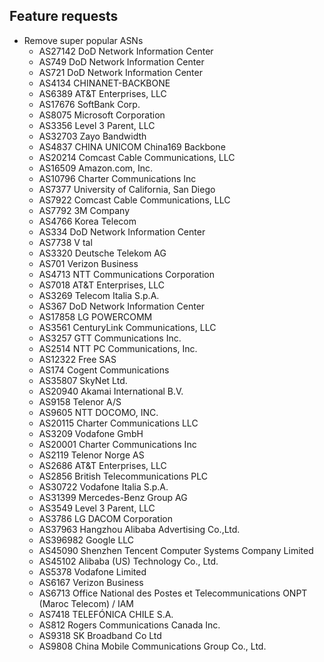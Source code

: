 
## Feature requests

- Remove super popular ASNs
  - AS27142 DoD Network Information Center
  - AS749 DoD Network Information Center
  - AS721 DoD Network Information Center
  - AS4134 CHINANET-BACKBONE
  - AS6389 AT&T Enterprises, LLC
  - AS17676 SoftBank Corp.
  - AS8075 Microsoft Corporation
  - AS3356 Level 3 Parent, LLC
  - AS32703 Zayo Bandwidth
  - AS4837 CHINA UNICOM China169 Backbone
  - AS20214 Comcast Cable Communications, LLC
  - AS16509 Amazon.com, Inc.
  - AS10796 Charter Communications Inc
  - AS7377 University of California, San Diego
  - AS7922 Comcast Cable Communications, LLC
  - AS7792 3M Company
  - AS4766 Korea Telecom
  - AS334 DoD Network Information Center
  - AS7738 V tal
  - AS3320 Deutsche Telekom AG
  - AS701 Verizon Business
  - AS4713 NTT Communications Corporation
  - AS7018 AT&T Enterprises, LLC
  - AS3269 Telecom Italia S.p.A.
  - AS367 DoD Network Information Center
  - AS17858 LG POWERCOMM
  - AS3561 CenturyLink Communications, LLC
  - AS3257 GTT Communications Inc.
  - AS2514 NTT PC Communications, Inc.
  - AS12322 Free SAS
  - AS174 Cogent Communications
  - AS35807 SkyNet Ltd.
  - AS20940 Akamai International B.V.
  - AS9158 Telenor A/S
  - AS9605 NTT DOCOMO, INC.
  - AS20115 Charter Communications LLC
  - AS3209 Vodafone GmbH
  - AS20001 Charter Communications Inc
  - AS2119 Telenor Norge AS
  - AS2686 AT&T Enterprises, LLC
  - AS2856 British Telecommunications PLC
  - AS30722 Vodafone Italia S.p.A.
  - AS31399 Mercedes-Benz Group AG
  - AS3549 Level 3 Parent, LLC
  - AS3786 LG DACOM Corporation
  - AS37963 Hangzhou Alibaba Advertising Co.,Ltd.
  - AS396982 Google LLC
  - AS45090 Shenzhen Tencent Computer Systems Company Limited
  - AS45102 Alibaba (US) Technology Co., Ltd.
  - AS5378 Vodafone Limited
  - AS6167 Verizon Business
  - AS6713 Office National des Postes et Telecommunications ONPT (Maroc Telecom) / IAM
  - AS7418 TELEFÓNICA CHILE S.A.
  - AS812 Rogers Communications Canada Inc.
  - AS9318 SK Broadband Co Ltd
  - AS9808 China Mobile Communications Group Co., Ltd.
